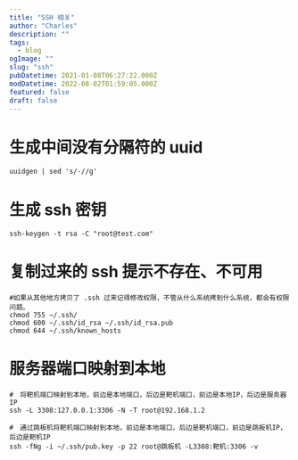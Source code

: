 ```yaml
---
title: "SSH 相关"
author: "Charles"
description: ""
tags:
  - blog
ogImage: ""
slug: "ssh"
pubDatetime: 2021-01-08T06:27:22.000Z
modDatetime: 2022-08-02T01:59:05.000Z
featured: false
draft: false
---
```


# 生成中间没有分隔符的 uuid

```shell
uuidgen | sed 's/-//g'
```

# 生成 ssh 密钥

```shell
ssh-keygen -t rsa -C "root@test.com"
```

# 复制过来的 ssh 提示不存在、不可用

```shell
#如果从其他地方拷贝了 .ssh 过来记得修改权限，不管从什么系统拷到什么系统，都会有权限问题。
chmod 755 ~/.ssh/
chmod 600 ~/.ssh/id_rsa ~/.ssh/id_rsa.pub
chmod 644 ~/.ssh/known_hosts
```

# 服务器端口映射到本地

```shell
#　将靶机端口映射到本地，前边是本地端口，后边是靶机端口，前边是本地IP，后边是服务器IP
ssh -L 3308:127.0.0.1:3306 -N -T root@192.168.1.2

#　通过跳板机将靶机端口映射到本地，前边是本地端口，后边是靶机端口，前边是跳板机IP，后边是靶机IP
ssh -fNg -i ~/.ssh/pub.key -p 22 root@跳板机 -L3308:靶机:3306 -v
```
